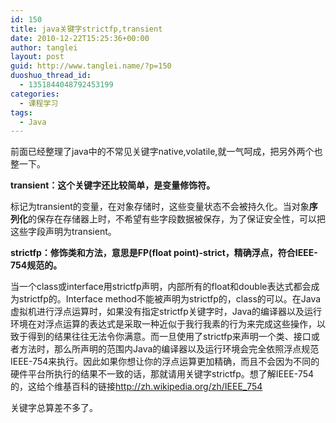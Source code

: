 ```yaml
---
id: 150
title: java关键字strictfp,transient
date: 2010-12-22T15:25:36+00:00
author: tanglei
layout: post
guid: http://www.tanglei.name/?p=150
duoshuo_thread_id:
  - 1351844048792453199
categories:
  - 课程学习
tags:
  - Java
---
```

前面已经整理了java中的不常见关键字native,volatile,就一气呵成，把另外两个也整一下。

**transient：这个关键字还比较简单，是变量修饰符。**

标记为transient的变量，在对象存储时，这些变量状态不会被持久化。当对象**序列化**的保存在存储器上时，不希望有些字段数据被保存，为了保证安全性，可以把这些字段声明为transient。

**strictfp：修饰类和方法，意思是FP(**float point**)-strict，精确浮点，符合IEEE-754规范的。**

当一个class或interface用strictfp声明，内部所有的float和double表达式都会成为strictfp的。Interface method不能被声明为strictfp的，class的可以。在Java虚拟机进行浮点运算时，如果没有指定strictfp关键字时，Java的编译器以及运行环境在对浮点运算的表达式是采取一种近似于我行我素的行为来完成这些操作，以致于得到的结果往往无法令你满意。而一旦使用了strictfp来声明一个类、接口或者方法时，那么所声明的范围内Java的编译器以及运行环境会完全依照浮点规范IEEE-754来执行。因此如果你想让你的浮点运算更加精确，而且不会因为不同的硬件平台所执行的结果不一致的话，那就请用关键字strictfp。想了解IEEE-754的，这给个维基百科的链接<http://zh.wikipedia.org/zh/IEEE_754>

关键字总算差不多了。
